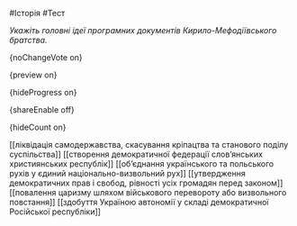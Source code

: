 #Історія #Тест

*Укажіть головні ідеї програмних документів Кирило-Мефодіївського братства.*

{noChangeVote on}

{preview on}

{hideProgress on}

{shareEnable off}

{hideCount on}

[[ліквідація самодержавства, скасування кріпацтва та станового поділу суспільства]]
[[створення демократичної федерації слов’янських християнських республік]]
[[об’єднання українського та польського рухів у єдиний національно-визвольний рух]]
[[утвердження демократичних прав і свобод, рівності усіх громадян перед законом]]
[[повалення царизму шляхом військового перевороту або визвольного повстання]]
[[здобуття Україною автономії у складі демократичної Російської республіки]]
